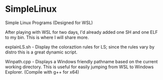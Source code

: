 # SimpleLinux
Simple Linux Programs (Designed for WSL)

After playing with WSL for two days, I'd already added one SH and one ELF to my bin.
This is where I will share more.

explainLS.sh - Display the coloraztion rules for LS; since the rules vary by distro this is a great dynamic script.

Winpath.cpp - Displays a Windows friendly pathname based on the current working directory. This is useful for easily jumping from WSL to Windows Explorer. (Compile with g++ for x64)
